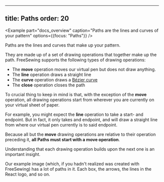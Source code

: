 ***

title: Paths
order: 20
---------

\<Example
part="docs\_overview"
caption="Paths are the lines and curves of your pattern"
options={{focus: "Paths"}}
/>

Paths are the lines and curves that make up your pattern.

They are made up of a set of drawing operations that together make up the path.
FreeSewing supports the following types of drawing operations:

*   The **move** operation moves our virtual pen but does not draw anything.
*   The **line** operation draws a straight line
*   The **curve** operation draws a [Bézier curve](/guides/overview/about/beziercurves/)
*   The **close** operation closes the path

To crucial thing to keep in mind is that, with the exception of the **move** operation,
all drawing operations start from wherever you are currently on your virtual sheet of paper.

For example, you might expect the **line** operation to take a start- and endpoint.
But in fact, it only takes and endpoint, and will draw a straight line from where our virtual pen
currently is to said endpoint.

Because all but the **move** drawing operations are relative to their operation preceding it,
**all Paths must start with a move operation**.

<Note>

Understanding that each drawing operation builds upon the next one is an important insight.

</Note>

<Tip>

Our example image (which, if you hadn't realized was created with FreeSewing) has a lot of
paths in it. Each box, the arrows, the lines in the React logo, and so on.

</Tip>
